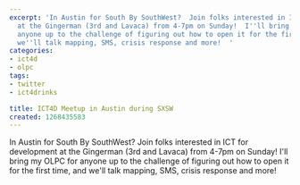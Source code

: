 ```yaml
---
excerpt: 'In Austin for South By SouthWest?  Join folks interested in ICT for development
  at the Gingerman (3rd and Lavaca) from 4-7pm on Sunday!  I''ll bring my OLPC for
  anyone up to the challenge of figuring out how to open it for the first time,  and
  we''ll talk mapping, SMS, crisis response and more!  '
categories:
- ict4d
- olpc
tags:
- twitter
- ict4drinks

title: ICT4D Meetup in Austin during SXSW
created: 1268435583
---
```

In Austin for South By SouthWest?  Join folks interested in ICT for development at the Gingerman (3rd and Lavaca) from 4-7pm on Sunday!  I'll bring my OLPC for anyone up to the challenge of figuring out how to open it for the first time,  and we'll talk mapping, SMS, crisis response and more!  
